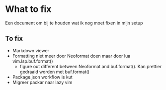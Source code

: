 # What to fix

Een document om bij te houden wat ik nog moet fixen in mijn setup

## To fix
- Markdown viewer
- Formatting niet meer door Neoformat doen maar door lua vim.lsp.buf.format()
    - figure out different between Neoformat and buf.format(). 
        Kan prettier gedraaid worden met buf.format()
- Package.json workflow is kut
- Migreer packar naar lazy vim
